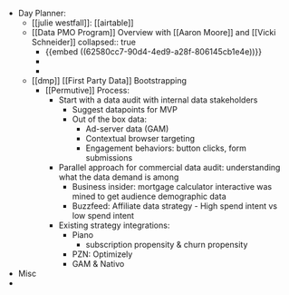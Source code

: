 - Day Planner:
	- [[julie westfall]]: [[airtable]]
	- [[Data PMO Program]] Overview with [[Aaron Moore]] and [[Vicki Schneider]]
	  collapsed:: true
		- {{embed ((62580cc7-90d4-4ed9-a28f-806145cb1e4e))}}
		-
		-
	- [[dmp]] [[First Party Data]] Bootstrapping
		- [[Permutive]] Process:
			- Start with a data audit with internal data stakeholders
				- Suggest datapoints for MVP
				- Out of the box data:
					- Ad-server data (GAM)
					- Contextual browser targeting
					- Engagement behaviors: button clicks, form submissions
			- Parallel approach for commercial data audit: understanding what the data demand is among
				- Business insider: mortgage calculator interactive was mined to get audience demographic data
				- Buzzfeed: Affiliate data strategy - High spend intent vs low spend intent
			- Existing strategy integrations:
				- Piano
					- subscription propensity & churn propensity
				- PZN: Optimizely
				- GAM & Nativo
- Misc
-